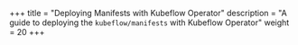 +++
title = "Deploying Manifests with Kubeflow Operator"
description = "A guide to deploying the `kubeflow/manifests` with Kubeflow Operator"
weight = 20
+++
